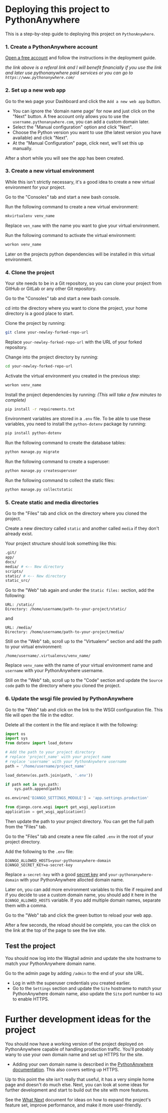 # Deploying this project to PythonAnywhere

This is a step-by-step guide to deploying this project on `PythonAnywhere`.

### 1. Create a PythonAnywhere account

[Open a free account](
    https://eu.pythonanywhere.com/?affiliate_id=00009409
) and follow the instructions in the deployment guide.

*the link above is a referal link and I will benefit financially if you use the link and later use pythonanywhere paid services or you can go to `https://www.pythonanywhere.com/`*

### 2. Set up a new web app

Go to the `Web` page your Dashboard and click the `Add a new web app` button.

- You can ignore the 'domain name page' for now and just click on the "Next" button. A free account only allows you to use the `username.pythonanywhere.com`, you can add a custom domain later.
- Select the "Manual configuration" option and click "Next".
- Choose the Python version you want to use (the latest version you have available) and click "Next".
- At the "Manual Configuration" page, click next, we'll set this up manually.

After a short while you will see the app has been created.

### 3. Create a new virtual environment

While this isn't strictly necessary, it's a good idea to create a new virtual environment for your project.

Go to the "Consoles" tab and start a new bash console.

Run the following command to create a new virtual environment:

```bash
mkvirtualenv venv_name
```

Replace `ven_name` with the name you want to give your virtual environment.

Run the following command to activate the virtual environment:

```bash
workon venv_name
```

Later on the projects python dependencies will be installed in this virtual environment.

### 4. Clone the project

Your site needs to be in a Git repository, so you can clone your project from GitHub or GitLab or any other Git repository.

Go to the "Consoles" tab and start a new bash console.

cd into the directory where you want to clone the project, your home directory is a good place to start.

Clone the project by running:

```bash
git clone your-newley-forked-repo-url
```

Replace `your-newley-forked-repo-url` with the URL of your forked repository.

Change into the project directory by running:

```bash
cd your-newley-forked-repo-url
```

Activate the virtual environment you created in the previous step:

```bash
workon venv_name
```

Install the project dependencies by running: *(This will take a few minutes to complete)*

```bash
pip install -r requirements.txt
```
Environment variables are stored in a `.env` file. To be able to use these variables, you need to install the `python-dotenv` package by running:

```bash
pip install python-dotenv
```

Run the following command to create the database tables:

```bash
python manage.py migrate
```

Run the following command to create a superuser:

```bash
python manage.py createsuperuser
```

Run the following command to collect the static files:

```bash
python manage.py collectstatic
```

### 5. Create static and media directories

Go to the "Files" tab and click on the directory where you cloned the project.

Create a new directory called `static` and another called `media` if they don't already exist.

Your project structure should look something like this:
```bash
.git/
app/
docs/
media/ # <-- New directory
scripts/
static/	# <-- New directory
static_src/
```

Go to the "Web" tab again and under the `Static files:` section, add the following:

  ```text
  URL: /static/
  Directory: /home/username/path-to-your-project/static/
  ```

and

  ```text
  URL: /media/
  Directory: /home/username/path-to-your-project/media/
  ```

Still on the "Web" tab, scroll up to the "Virtualenv" section and add the path to your virtual environment:

```text
/home/username/.virtualenvs/venv_name/
```

Replace `venv_name` with the name of your virtual environment name and `username` with your PythonAnywhere username.

Still on the "Web" tab, scroll up to the "Code" section and update the `Source code` path to the directory where you cloned the project.

### 6. Update the wsgi file provied by PythonAnywhere

Go to the "Web" tab and click on the link to the WSGI configuration file. This file will open the file in the editor.

Delete all the content in the file and replace it with the following:

```python
import os
import sys
from dotenv import load_dotenv

# Add the path to your project directory
# replace 'project_name' with your project name
# replace 'username' with your PythonAnywhere username
path = '/home/username/project_name'

load_dotenv(os.path.join(path, '.env'))

if path not in sys.path:
    sys.path.append(path)

os.environ['DJANGO_SETTINGS_MODULE'] = 'app.settings.production'

from django.core.wsgi import get_wsgi_application
application = get_wsgi_application()
```

Then update the path to your project directory. You can get the full path from the "Files" tab.

Go to the "Files" tab and create a new file called `.env` in the root of your project directory.

Add the following to the `.env` file:
```text
DJANGO_ALLOWED_HOSTS=your-pythonanywhere-domain
DJANGO_SECRET_KEY=a-secret-key
```

Replace `a-secret-key` with a good [secret key](https://djecrety.ir/) and `your-pythonanywhere-domain` with your PythonAnywhere allocted domain name.

Later on, you can add more environment variables to this file if required and if you decide to use a custom domain name, you should add it here in the `DJANGO_ALLOWED_HOSTS` variable. If you add multiple domain names, separate them with a comma.

Go to the "Web" tab and click the green button to reload your web app.

After a few seconds, the reload should be complete, you can the click on the link at the top of the page to see the live site.

## Test the project

You should now log into the Wagtail admin and update the site hostname to match your PythonAnywhere domain name.

Go to the admin page by adding `/admin` to the end of your site URL.

- Log in with the superuser credentials you created earlier.
- Go to the `Settings` section and update the `Site` hostname to match your PythonAnywhere domain name, also update the `Site` port number to `443` to enable HTTPS.

# Further development ideas for the project

You should now have a working version of the project deployed on PythonAnywhere capable of handling production traffic. You'll probably wany to use your own domain name and set up HTTPS for the site.

- Adding your own domain name is described in the [PythonAnywhere documentation](https://help.pythonanywhere.com/pages/CustomDomains/). This also covers setting up HTTPS.

Up to this point the site isn't really that useful, it has a very simple home page and doesn't do much else. Next, you can look at some ideas for further development and start to build out the site with more features.

See the [What Next](./what-next.md) document for ideas on how to expand the project's feature set, improve performance, and make it more user-friendly.
